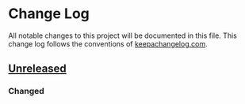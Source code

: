 # Change Log
All notable changes to this project will be documented in this file. This change log follows the conventions of [keepachangelog.com](http://keepachangelog.com/).

## [Unreleased]
### Changed

[Unreleased]: https://github.com/mike706574/re-frame-spec-interceptor/compare/0.1.0...HEAD
